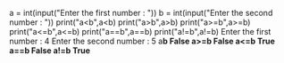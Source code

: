a = int(input("Enter the first number : "))
b = int(input("Enter the second number : "))
print("a<b",a<b)
print("a>b",a>b)
print("a>=b",a>=b)
print("a<=b",a<=b)
print("a==b",a==b)
print("a!=b",a!=b)
Enter the first number : 4
Enter the second number : 5
a<b True
a>b False
a>=b False
a<=b True
a==b False
a!=b True
